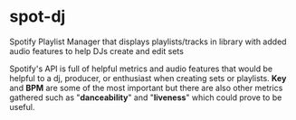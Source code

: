 # spot-dj
Spotify Playlist Manager that displays playlists/tracks in library with added audio features to help DJs create and edit sets


Spotify's API is full of helpful metrics and audio features that would be helpful to a dj, producer, or enthusiast when creating sets or playlists. **Key** and **BPM** are some of the most important but there are also other metrics gathered such as "**danceability**" and "**liveness**" which could prove to be useful. 

